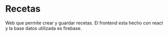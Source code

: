 # Recetas

Web que permite crear y guardar recetas.
El frontend esta hecho con react y la base datos utilizada es firebase.

